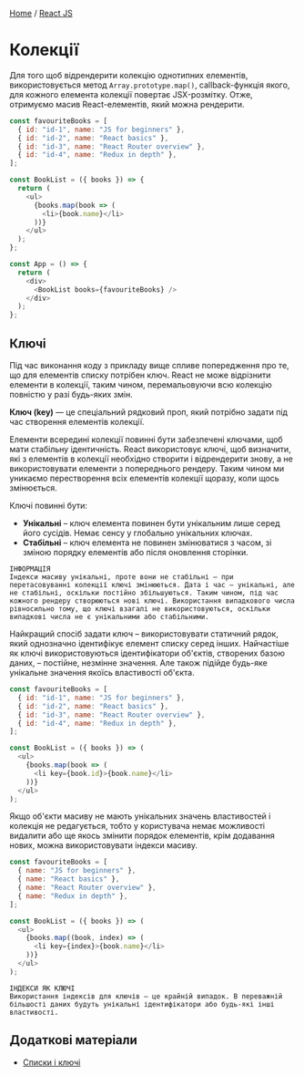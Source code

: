 [Home](../README.md) / [React JS](./README_REACT.md)

# Колекції

Для того щоб відрендерити колекцію однотипних елементів, використовується метод `Array.prototype.map()`, callback-функція якого, для кожного елемента колекції повертає JSX-розмітку. Отже, отримуємо масив React-елементів, який можна рендерити.

```JavaScript
const favouriteBooks = [
  { id: "id-1", name: "JS for beginners" },
  { id: "id-2", name: "React basics" },
  { id: "id-3", name: "React Router overview" },
  { id: "id-4", name: "Redux in depth" },
];

const BookList = ({ books }) => {
  return (
    <ul>
      {books.map(book => (
        <li>{book.name}</li>
      ))}
    </ul>
  );
};

const App = () => {
  return (
    <div>
      <BookList books={favouriteBooks} />
    </div>
  );
};
```

## Ключі

Під час виконання коду з прикладу вище спливе попередження про те, що для елементів списку потрібен ключ. React не може відрізнити елементи в колекції, таким чином, перемальовуючи всю колекцію повністю у разі будь-яких змін.

**Ключ (key)** — це спеціальний рядковий проп, який потрібно задати під час створення елементів колекції.

Елементи всередині колекції повинні бути забезпечені ключами, щоб мати стабільну ідентичність. React використовує ключі, щоб визначити, які з елементів в колекції необхідно створити і відрендерити знову, а не використовувати елементи з попереднього рендеру. Таким чином ми уникаємо перестворення всіх елементів колекції щоразу, коли щось змінюється.

Ключі повинні бути:

* **Унікальні** – ключ елемента повинен бути унікальним лише серед його сусідів. Немає сенсу у глобально унікальних ключах.
* **Стабільні** – ключ елемента не повинен змінюватися з часом, зі зміною порядку елементів або після оновлення сторінки.

```
ІНФОРМАЦІЯ
Індекси масиву унікальні, проте вони не стабільні – при перетасовуванні колекції ключі змінюються. Дата і час – унікальні, але не стабільні, оскільки постійно збільшуються. Таким чином, під час кожного рендеру створюються нові ключі. Використання випадкового числа рівносильно тому, що ключі взагалі не використовуються, оскільки випадкові числа не є унікальними або стабільними.
```

Найкращий спосіб задати ключ – використовувати статичний рядок, який однозначно ідентифікує елемент списку серед інших. Найчастіше як ключі використовуються ідентифікатори об'єктів, створених базою даних, – постійне, незмінне значення. Але також підійде будь-яке унікальне значення якоїсь властивості об'єкта.

```JavaScript
const favouriteBooks = [
  { id: "id-1", name: "JS for beginners" },
  { id: "id-2", name: "React basics" },
  { id: "id-3", name: "React Router overview" },
  { id: "id-4", name: "Redux in depth" },
];

const BookList = ({ books }) => (
  <ul>
    {books.map(book => (
      <li key={book.id}>{book.name}</li>
    ))}
  </ul>
);
```

Якщо об'єкти масиву не мають унікальних значень властивостей і колекція не редагується, тобто у користувача немає можливості видалити або ще якось змінити порядок елементів, крім додавання нових, можна використовувати індекси масиву.

```JavaScript
const favouriteBooks = [
  { name: "JS for beginners" },
  { name: "React basics" },
  { name: "React Router overview" },
  { name: "Redux in depth" },
];

const BookList = ({ books }) => (
  <ul>
    {books.map((book, index) => (
      <li key={index}>{book.name}</li>
    ))}
  </ul>
);
```

```
ІНДЕКСИ ЯК КЛЮЧІ
Використання індексів для ключів – це крайній випадок. В переважній більшості даних будуть унікальні ідентифікатори або будь-які інші властивості.
```

## Додаткові матеріали

* [Списки і ключі](https://reactjs.org/docs/lists-and-keys.html)